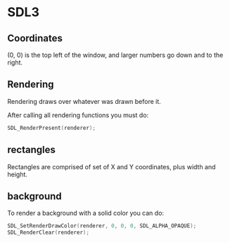 # SDL3

## Coordinates

(0, 0) is the top left of the window, and larger numbers go down and to the right.

## Rendering

Rendering draws over whatever was drawn before it.

After calling all rendering functions you must do:
```c
SDL_RenderPresent(renderer);
```


## rectangles

Rectangles are comprised of set of X and Y coordinates, plus width and height.


## background

To render a background with a solid color you can do:
```c
SDL_SetRenderDrawColor(renderer, 0, 0, 0, SDL_ALPHA_OPAQUE);
SDL_RenderClear(renderer); 
```